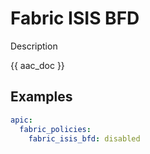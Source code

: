 # Fabric ISIS BFD

Description

{{ aac_doc }}
## Examples

```yaml
apic:
  fabric_policies:
    fabric_isis_bfd: disabled
```
